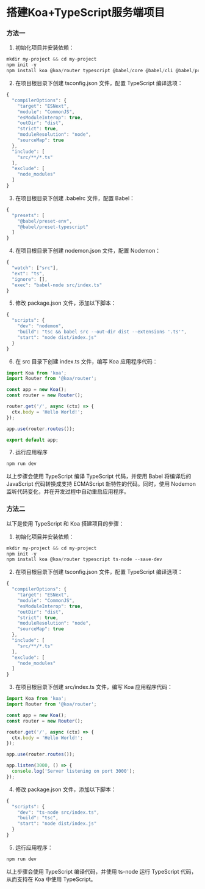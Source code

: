 # 搭建Koa+TypeScript服务端项目

### 方法一

1. 初始化项目并安装依赖：

```js
mkdir my-project && cd my-project
npm init -y
npm install koa @koa/router typescript @babel/core @babel/cli @babel/preset-env @babel/preset-typescript @babel/node nodemon --save-dev
```

2. 在项目根目录下创建 tsconfig.json 文件，配置 TypeScript 编译选项：

```js
{
  "compilerOptions": {
    "target": "ESNext",
    "module": "CommonJS",
    "esModuleInterop": true,
    "outDir": "dist",
    "strict": true,
    "moduleResolution": "node",
    "sourceMap": true
  },
  "include": [
    "src/**/*.ts"
  ],
  "exclude": [
    "node_modules"
  ]
}
```

3. 在项目根目录下创建 .babelrc 文件，配置 Babel：

```js
{
  "presets": [
    "@babel/preset-env",
    "@babel/preset-typescript"
  ]
}

```

4. 在项目根目录下创建 nodemon.json 文件，配置 Nodemon：

```js
{
  "watch": ["src"],
  "ext": "ts",
  "ignore": [],
  "exec": "babel-node src/index.ts"
}

```

5. 修改 package.json 文件，添加以下脚本：

```js
{
  "scripts": {
    "dev": "nodemon",
    "build": "tsc && babel src --out-dir dist --extensions '.ts'",
    "start": "node dist/index.js"
  }
}

```

6. 在 src 目录下创建 index.ts 文件，编写 Koa 应用程序代码：

```js
import Koa from 'koa';
import Router from '@koa/router';

const app = new Koa();
const router = new Router();

router.get('/', async (ctx) => {
  ctx.body = 'Hello World!';
});

app.use(router.routes());

export default app;

```

7. 运行应用程序

```js
npm run dev

```

以上步骤会使用 TypeScript 编译 TypeScript 代码，并使用 Babel 将编译后的 JavaScript 代码转换成支持 ECMAScript 新特性的代码。同时，使用 Nodemon 监听代码变化，并在开发过程中自动重启应用程序。


### 方法二

以下是使用 TypeScript 和 Koa 搭建项目的步骤：

1. 初始化项目并安装依赖：


```js
mkdir my-project && cd my-project
npm init -y
npm install koa @koa/router typescript ts-node --save-dev
```

2. 在项目根目录下创建 tsconfig.json 文件，配置 TypeScript 编译选项：


```js
{
  "compilerOptions": {
    "target": "ESNext",
    "module": "CommonJS",
    "esModuleInterop": true,
    "outDir": "dist",
    "strict": true,
    "moduleResolution": "node",
    "sourceMap": true
  },
  "include": [
    "src/**/*.ts"
  ],
  "exclude": [
    "node_modules"
  ]
}
```

3. 在项目根目录下创建 src/index.ts 文件，编写 Koa 应用程序代码：

```js
import Koa from 'koa';
import Router from '@koa/router';

const app = new Koa();
const router = new Router();

router.get('/', async (ctx) => {
  ctx.body = 'Hello World!';
});

app.use(router.routes());

app.listen(3000, () => {
  console.log('Server listening on port 3000');
});
```

4. 修改 package.json 文件，添加以下脚本：

```js
{
  "scripts": {
    "dev": "ts-node src/index.ts",
    "build": "tsc",
    "start": "node dist/index.js"
  }
}
```

5. 运行应用程序：

```js
npm run dev
```

以上步骤会使用 TypeScript 编译代码，并使用 ts-node 运行 TypeScript 代码，从而支持在 Koa 中使用 TypeScript。